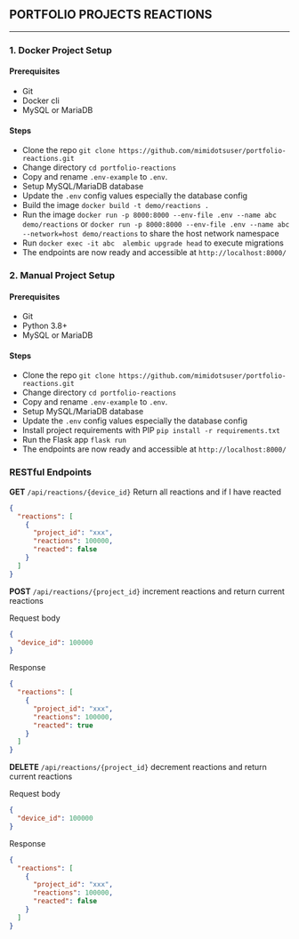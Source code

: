 ## PORTFOLIO PROJECTS REACTIONS

---

### 1. Docker Project Setup
#### Prerequisites
- Git
- Docker cli
- MySQL or MariaDB
#### Steps
- Clone the repo `git clone https://github.com/mimidotsuser/portfolio-reactions.git`
- Change directory `cd portfolio-reactions`
- Copy and rename `.env-example` to `.env`.
- Setup MySQL/MariaDB database
- Update the `.env` config values especially the database config
- Build the image `docker build -t demo/reactions .`
- Run the image `docker run -p 8000:8000 --env-file .env --name abc demo/reactions`
  or `docker run -p 8000:8000 --env-file .env --name abc --network=host demo/reactions` to share the host network namespace
- Run `docker exec -it abc  alembic upgrade head` to execute migrations
- The endpoints are now ready and accessible at `http://localhost:8000/`

### 2. Manual Project Setup

#### Prerequisites
- Git
- Python 3.8+
- MySQL or MariaDB
#### Steps
- Clone the repo `git clone https://github.com/mimidotsuser/portfolio-reactions.git`
- Change directory `cd portfolio-reactions`
- Copy and rename `.env-example` to `.env`.
- Setup MySQL/MariaDB database
- Update the `.env` config values especially the database config
- Install project requirements with PIP `pip install -r requirements.txt`
- Run the Flask app `flask run`
- The endpoints are now ready and accessible at `http://localhost:8000/`

### RESTful Endpoints

**GET** `/api/reactions/{device_id}`
Return all reactions and if I have reacted

```json
{
  "reactions": [
    {
      "project_id": "xxx",
      "reactions": 100000,
      "reacted": false
    }
  ]
}
```

**POST** `/api/reactions/{project_id}`
increment reactions and return current reactions

Request body

```json
{
  "device_id": 100000
}
```

Response

```json
{
  "reactions": [
    {
      "project_id": "xxx",
      "reactions": 100000,
      "reacted": true
    }
  ]
}
```

**DELETE** `/api/reactions/{project_id}`
decrement reactions and return current reactions

Request body

```json
{
  "device_id": 100000
}
```

Response

```json
{
  "reactions": [
    {
      "project_id": "xxx",
      "reactions": 100000,
      "reacted": false
    }
  ]
}
```
